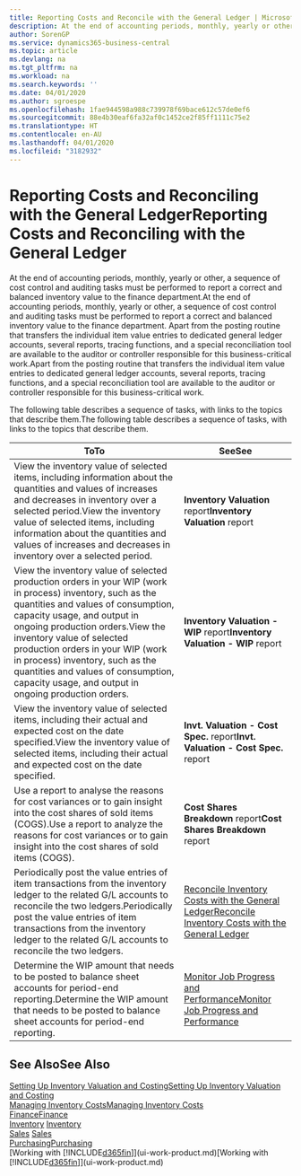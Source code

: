 ```yaml
---
title: Reporting Costs and Reconcile with the General Ledger | Microsoft Docs
description: At the end of accounting periods, monthly, yearly or other, a sequence of cost control and auditing tasks must be performed to report a correct and balanced inventory value to the finance department. Apart from the posting routine that transfers the individual item value entries to dedicated general ledger accounts, several reports, tracing functions, and a special reconciliation tool are available to the auditor or controller responsible for this business-critical work.
author: SorenGP
ms.service: dynamics365-business-central
ms.topic: article
ms.devlang: na
ms.tgt_pltfrm: na
ms.workload: na
ms.search.keywords: ''
ms.date: 04/01/2020
ms.author: sgroespe
ms.openlocfilehash: 1fae944598a988c739978f69bace612c57de0ef6
ms.sourcegitcommit: 88e4b30eaf6fa32af0c1452ce2f85ff1111c75e2
ms.translationtype: HT
ms.contentlocale: en-AU
ms.lasthandoff: 04/01/2020
ms.locfileid: "3182932"
---
```

# <a name="reporting-costs-and-reconciling-with-the-general-ledger"></a><span data-ttu-id="c2602-104">Reporting Costs and Reconciling with the General Ledger</span><span class="sxs-lookup"><span data-stu-id="c2602-104">Reporting Costs and Reconciling with the General Ledger</span></span>
<span data-ttu-id="c2602-105">At the end of accounting periods, monthly, yearly or other, a sequence of cost control and auditing tasks must be performed to report a correct and balanced inventory value to the finance department.</span><span class="sxs-lookup"><span data-stu-id="c2602-105">At the end of accounting periods, monthly, yearly or other, a sequence of cost control and auditing tasks must be performed to report a correct and balanced inventory value to the finance department.</span></span> <span data-ttu-id="c2602-106">Apart from the posting routine that transfers the individual item value entries to dedicated general ledger accounts, several reports, tracing functions, and a special reconciliation tool are available to the auditor or controller responsible for this business-critical work.</span><span class="sxs-lookup"><span data-stu-id="c2602-106">Apart from the posting routine that transfers the individual item value entries to dedicated general ledger accounts, several reports, tracing functions, and a special reconciliation tool are available to the auditor or controller responsible for this business-critical work.</span></span>  

 <span data-ttu-id="c2602-107">The following table describes a sequence of tasks, with links to the topics that describe them.</span><span class="sxs-lookup"><span data-stu-id="c2602-107">The following table describes a sequence of tasks, with links to the topics that describe them.</span></span>   

|<span data-ttu-id="c2602-108">**To**</span><span class="sxs-lookup"><span data-stu-id="c2602-108">**To**</span></span>|<span data-ttu-id="c2602-109">**See**</span><span class="sxs-lookup"><span data-stu-id="c2602-109">**See**</span></span>|  
|------------|-------------|  
|<span data-ttu-id="c2602-110">View the inventory value of selected items, including information about the quantities and values of increases and decreases in inventory over a selected period.</span><span class="sxs-lookup"><span data-stu-id="c2602-110">View the inventory value of selected items, including information about the quantities and values of increases and decreases in inventory over a selected period.</span></span>|<span data-ttu-id="c2602-111">**Inventory Valuation** report</span><span class="sxs-lookup"><span data-stu-id="c2602-111">**Inventory Valuation** report</span></span>|  
|<span data-ttu-id="c2602-112">View the inventory value of selected production orders in your WIP (work in process) inventory, such as the quantities and values of consumption, capacity usage, and output in ongoing production orders.</span><span class="sxs-lookup"><span data-stu-id="c2602-112">View the inventory value of selected production orders in your WIP (work in process) inventory, such as the quantities and values of consumption, capacity usage, and output in ongoing production orders.</span></span>|<span data-ttu-id="c2602-113">**Inventory Valuation - WIP** report</span><span class="sxs-lookup"><span data-stu-id="c2602-113">**Inventory Valuation - WIP** report</span></span>|  
|<span data-ttu-id="c2602-114">View the inventory value of selected items, including their actual and expected cost on the date specified.</span><span class="sxs-lookup"><span data-stu-id="c2602-114">View the inventory value of selected items, including their actual and expected cost on the date specified.</span></span>|<span data-ttu-id="c2602-115">**Invt. Valuation - Cost Spec.** report</span><span class="sxs-lookup"><span data-stu-id="c2602-115">**Invt. Valuation - Cost Spec.** report</span></span>|  
|<span data-ttu-id="c2602-116">Use a report to analyse the reasons for cost variances or to gain insight into the cost shares of sold items (COGS).</span><span class="sxs-lookup"><span data-stu-id="c2602-116">Use a report to analyze the reasons for cost variances or to gain insight into the cost shares of sold items (COGS).</span></span>|<span data-ttu-id="c2602-117">**Cost Shares Breakdown** report</span><span class="sxs-lookup"><span data-stu-id="c2602-117">**Cost Shares Breakdown** report</span></span>|  
|<span data-ttu-id="c2602-118">Periodically post the value entries of item transactions from the inventory ledger to the related G/L accounts to reconcile the two ledgers.</span><span class="sxs-lookup"><span data-stu-id="c2602-118">Periodically post the value entries of item transactions from the inventory ledger to the related G/L accounts to reconcile the two ledgers.</span></span>|[<span data-ttu-id="c2602-119">Reconcile Inventory Costs with the General Ledger</span><span class="sxs-lookup"><span data-stu-id="c2602-119">Reconcile Inventory Costs with the General Ledger</span></span>](finance-how-to-post-inventory-costs-to-the-general-ledger.md)|  
|<span data-ttu-id="c2602-120">Determine the WIP amount that needs to be posted to balance sheet accounts for period-end reporting.</span><span class="sxs-lookup"><span data-stu-id="c2602-120">Determine the WIP amount that needs to be posted to balance sheet accounts for period-end reporting.</span></span>|[<span data-ttu-id="c2602-121">Monitor Job Progress and Performance</span><span class="sxs-lookup"><span data-stu-id="c2602-121">Monitor Job Progress and Performance</span></span>](projects-how-monitor-progress-performance.md)|

## <a name="see-also"></a><span data-ttu-id="c2602-122">See Also</span><span class="sxs-lookup"><span data-stu-id="c2602-122">See Also</span></span>  
[<span data-ttu-id="c2602-123">Setting Up Inventory Valuation and Costing</span><span class="sxs-lookup"><span data-stu-id="c2602-123">Setting Up Inventory Valuation and Costing</span></span>](finance-set-up-inventory-valuation-and-costing.md)  
[<span data-ttu-id="c2602-124">Managing Inventory Costs</span><span class="sxs-lookup"><span data-stu-id="c2602-124">Managing Inventory Costs</span></span>](finance-manage-inventory-costs.md)  
[<span data-ttu-id="c2602-125">Finance</span><span class="sxs-lookup"><span data-stu-id="c2602-125">Finance</span></span>](finance.md)  
<span data-ttu-id="c2602-126">[Inventory](inventory-manage-inventory.md) </span><span class="sxs-lookup"><span data-stu-id="c2602-126">[Inventory](inventory-manage-inventory.md) </span></span>  
<span data-ttu-id="c2602-127">[Sales](sales-manage-sales.md) </span><span class="sxs-lookup"><span data-stu-id="c2602-127">[Sales](sales-manage-sales.md) </span></span>  
[<span data-ttu-id="c2602-128">Purchasing</span><span class="sxs-lookup"><span data-stu-id="c2602-128">Purchasing</span></span>](purchasing-manage-purchasing.md)  
<span data-ttu-id="c2602-129">[Working with [!INCLUDE[d365fin](includes/d365fin_md.md)]](ui-work-product.md)</span><span class="sxs-lookup"><span data-stu-id="c2602-129">[Working with [!INCLUDE[d365fin](includes/d365fin_md.md)]](ui-work-product.md)</span></span>
